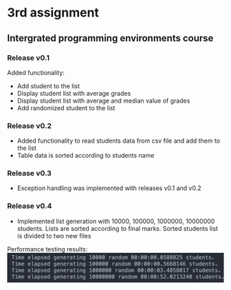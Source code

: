 # 3rd assignment

## Intergrated programming environments course

### Release v0.1

Added functionality:

-  Add student to the list
-  Display student list with average grades
-  Display student list with average and median value of grades
-  Add randomized student to the list

### Release v0.2

-  Added functionality to read students data from csv file and add them to the list
-  Table data is sorted according to students name

### Release v0.3

-  Exception handling was implemented with releases v0.1 and v0.2

### Release v0.4

-  Implemented list generation with 10000, 100000, 1000000, 10000000 students. Lists are sorted according to final marks. Sorted students list is divided to two new files

Performance testing results:
![plot](./3LD/assets/screen.png?raw=true 'Performance testing results')
